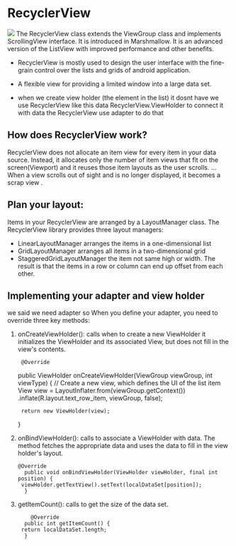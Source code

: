 # RecyclerView
![](https://tutorials.eu/wp-content/uploads/2020/07/RecycleViewApp.png)
The RecyclerView class extends the ViewGroup class and implements ScrollingView interface. It is introduced in Marshmallow. It is an advanced version of the ListView with improved performance and other benefits.
- RecyclerView is mostly used to design the user interface with the fine-grain control over the lists and grids of android application.
- A flexible view for providing a limited window into a large data set.

- when we create view holder (the element in the list) it dosnt have   we use RecyclerView like this data RecyclerView.ViewHolder to connect it with data the RecyclerView use adapter to do that
## How does RecyclerView work?
RecyclerView does not allocate an item view for every item in your data source. Instead, it allocates only the number of item views that fit on the screen(Viewport) and it reuses those item layouts as the user scrolls. ... When a view scrolls out of sight and is no longer displayed, it becomes a scrap view .
## Plan your layout:
Items in your RecyclerView are arranged by a LayoutManager class. The RecyclerView library provides three layout managers:
- LinearLayoutManager arranges the items in a one-dimensional list
- GridLayoutManager arranges all items in a two-dimensional grid
- StaggeredGridLayoutManager the item not same high or width. The result is that the items in a row or column can end up offset from each other.
## Implementing your adapter and view holder
we said we need adapter so When you define your adapter, you need to override three key methods:

1. onCreateViewHolder():  calls  when to create a new ViewHolder it initializes the ViewHolder and its associated View, but does not fill in the view's contents.

        @Override
    public ViewHolder onCreateViewHolder(ViewGroup viewGroup, int viewType) {
        // Create a new view, which defines the UI of the list item
        View view = LayoutInflater.from(viewGroup.getContext())
                .inflate(R.layout.text_row_item, viewGroup, false);

        return new ViewHolder(view);
    }

2. onBindViewHolder():  calls to associate a ViewHolder with data. The method fetches the appropriate data and uses the data to fill in the view holder's layout.

       @Override
         public void onBindViewHolder(ViewHolder viewHolder, final int position) {
        viewHolder.getTextView().setText(localDataSet[position]);
         }


3. getItemCount():  calls  to get the size of the data set. 

           @Override
         public int getItemCount() {
        return localDataSet.length;
         }
